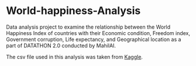 # World-happiness-Analysis
Data analysis project to examine the relationship between the World Happiness Index of countries with their Economic condition, Freedom index, Government corruption, Life expectancy, and Geographical location as a part of DATATHON 2.0 conducted by MahilAI.

The csv file used in this analysis was taken from [Kaggle](https://www.kaggle.com/datasets/unsdsn/world-happiness).
